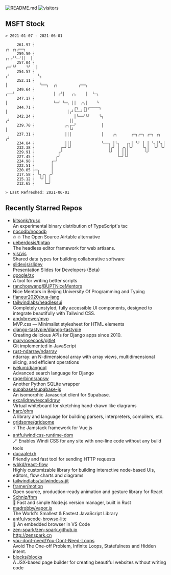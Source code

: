 ![README.md](https://github.com/Gerhut/Gerhut/workflows/README.md/badge.svg)
![visitors](https://visitors.vercel.app/Gerhut/Gerhut?token=8cf69d1f6813d272ef062726b6070c9be4ff72038cfe5a7ded7384a8da65d866)

## MSFT Stock

```
> 2021-01-07 - 2021-06-01

     261.97 ┤                                                                   ╭╮ ╭╮╭──╮                        
     259.50 ┤                                                                ╭╮╭╯╰─╯││  │                        
     257.04 ┤                                                              ╭─╯╰╯    ╰╯  │                        
     254.57 ┤                                                             ╭╯            ╰╮                       
     252.11 ┤                                                             │              ╰──╮  ╭╮         ╭──╮   
     249.64 ┤                                                          ╭──╯                 │ ╭╯│   ╭╮    │  ╰─╮ 
     247.17 ┤                                                          │                    ╰─╯ ╰─╮ ││  ╭╮│    ╰ 
     244.71 ┤                 ╭╮  ╭╮╭────╮                             │                          │╭╯╰──╯╰╯      
     242.24 ┤                 │╰──╯╰╯    ╰╮                           ╭╯                          ││             
     239.78 ┤             ╭╮╭─╯           │                           │                           ╰╯             
     237.31 ┤             │││             │    ╭╮      ╭─╮╭─╮ ╭─╮ ╭╮ ╭╯                                          
     234.84 ┤             │││             ╰──╮ │╰╮   ╭╮│ ╰╯ │ │ ╰╮│╰╮│                                           
     232.38 ┤           ╭─╯╰╯                │╭╯ │ ╭╮│╰╯    ╰╮│  ╰╯ ╰╯                                           
     229.91 ┤          ╭╯                    ╰╯  │ │││       ╰╯                                                  
     227.45 ┤         ╭╯                         ╰─╯╰╯                                                           
     224.98 ┤       ╭─╯                                                                                          
     222.51 ┤       │                                                                                            
     220.05 ┼─╮     │                                                                                            
     217.58 ┤ ╰╮╭╮ ╭╯                                                                                            
     215.12 ┤  ╰╯│ │                                                                                             
     212.65 ┤    ╰─╯                                                                                             

> Last Refreshed: 2021-06-01
```

## Recently Starred Repos

- [kitsonk/trusc](https://github.com/kitsonk/trusc)  
  An experimental binary distribution of TypeScript's tsc
- [nocodb/nocodb](https://github.com/nocodb/nocodb)  
  🔥 🔥  The Open Source Airtable alternative
- [ueberdosis/tiptap](https://github.com/ueberdosis/tiptap)  
  The headless editor framework for web artisans.
- [yjs/yjs](https://github.com/yjs/yjs)  
  Shared data types for building collaborative software
- [slidevjs/slidev](https://github.com/slidevjs/slidev)  
  Presentation Slides for Developers (Beta)
- [google/zx](https://github.com/google/zx)  
  A tool for writing better scripts
- [ranchoswang/BUPTNiceMentors](https://github.com/ranchoswang/BUPTNiceMentors)  
  Nice Mentors in Beijing University Of Programming and Typing 
- [flaneur2020/pua-lang](https://github.com/flaneur2020/pua-lang)  
- [tailwindlabs/headlessui](https://github.com/tailwindlabs/headlessui)  
  Completely unstyled, fully accessible UI components, designed to integrate beautifully with Tailwind CSS.
- [andybrewer/mvp](https://github.com/andybrewer/mvp)  
  MVP.css — Minimalist stylesheet for HTML elements
- [django-tastypie/django-tastypie](https://github.com/django-tastypie/django-tastypie)  
  Creating delicious APIs for Django apps since 2010.
- [maryrosecook/gitlet](https://github.com/maryrosecook/gitlet)  
  Git implemented in JavaScript
- [rust-ndarray/ndarray](https://github.com/rust-ndarray/ndarray)  
  ndarray: an N-dimensional array with array views, multidimensional slicing, and efficient operations
- [ivelum/djangoql](https://github.com/ivelum/djangoql)  
  Advanced search language for Django
- [rogerbinns/apsw](https://github.com/rogerbinns/apsw)  
  Another Python SQLite wrapper
- [supabase/supabase-js](https://github.com/supabase/supabase-js)  
  An isomorphic Javascript client for Supabase.
- [excalidraw/excalidraw](https://github.com/excalidraw/excalidraw)  
  Virtual whiteboard for sketching hand-drawn like diagrams
- [harc/ohm](https://github.com/harc/ohm)  
  A library and language for building parsers, interpreters, compilers, etc.
- [gridsome/gridsome](https://github.com/gridsome/gridsome)  
  ⚡️ The Jamstack framework for Vue.js
- [antfu/windicss-runtime-dom](https://github.com/antfu/windicss-runtime-dom)  
  🪄 Enables Windi CSS for any site with one-line code without any build tools 
- [ducaale/xh](https://github.com/ducaale/xh)  
  Friendly and fast tool for sending HTTP requests
- [wbkd/react-flow](https://github.com/wbkd/react-flow)  
  Highly customizable library for building interactive node-based UIs, editors, flow charts and diagrams 
- [tailwindlabs/tailwindcss-jit](https://github.com/tailwindlabs/tailwindcss-jit)  
- [framer/motion](https://github.com/framer/motion)  
  Open source, production-ready animation and gesture library for React
- [Schniz/fnm](https://github.com/Schniz/fnm)  
  🚀 Fast and simple Node.js version manager, built in Rust
- [madrobby/vapor.js](https://github.com/madrobby/vapor.js)  
  The World's Smallest & Fastest JavaScript Library
- [antfu/vscode-browse-lite](https://github.com/antfu/vscode-browse-lite)  
  🚀 An embedded browser in VS Code
- [zen-spark/zen-spark.github.io](https://github.com/zen-spark/zen-spark.github.io)  
  http://zenspark.cn
- [you-dont-need/You-Dont-Need-Loops](https://github.com/you-dont-need/You-Dont-Need-Loops)  
  Avoid The One-off Problem, Infinite Loops, Statefulness and Hidden intent.
- [blocks/blocks](https://github.com/blocks/blocks)  
  A JSX-based page builder for creating beautiful websites without writing code
